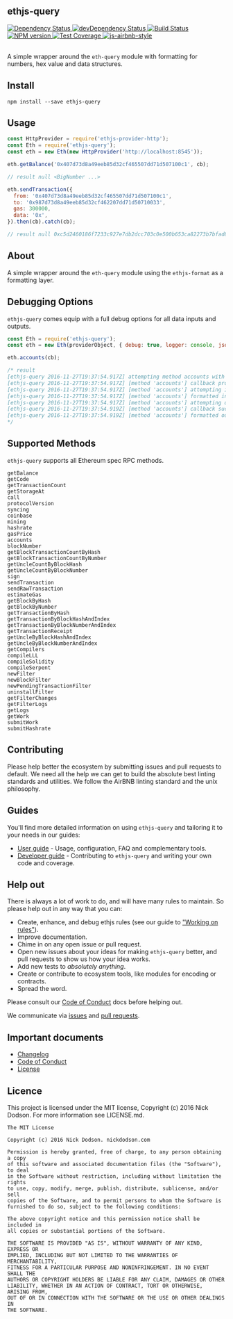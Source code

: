 ## ethjs-query

<div>
  <!-- Dependency Status -->
  <a href="https://david-dm.org/ethjs/ethjs-query">
    <img src="https://david-dm.org/ethjs/ethjs-query.svg"
    alt="Dependency Status" />
  </a>

  <!-- devDependency Status -->
  <a href="https://david-dm.org/ethjs/ethjs-query#info=devDependencies">
    <img src="https://david-dm.org/ethjs/ethjs-query/dev-status.svg" alt="devDependency Status" />
  </a>

  <!-- Build Status -->
  <a href="https://travis-ci.org/ethjs/ethjs-query">
    <img src="https://travis-ci.org/ethjs/ethjs-query.svg"
    alt="Build Status" />
  </a>

  <!-- NPM Version -->
  <a href="https://www.npmjs.org/package/ethjs-query">
    <img src="http://img.shields.io/npm/v/ethjs-query.svg"
    alt="NPM version" />
  </a>

  <!-- Test Coverage -->
  <a href="https://coveralls.io/r/ethjs/ethjs-query">
    <img src="https://coveralls.io/repos/github/ethjs/ethjs-query/badge.svg" alt="Test Coverage" />
  </a>

  <!-- Javascript Style -->
  <a href="http://airbnb.io/javascript/">
    <img src="https://img.shields.io/badge/code%20style-airbnb-brightgreen.svg" alt="js-airbnb-style" />
  </a>
</div>

<br />

A simple wrapper around the `eth-query` module with formatting for numbers, hex value and data structures.

## Install

```
npm install --save ethjs-query
```

## Usage

```js
const HttpProvider = require('ethjs-provider-http');
const Eth = require('ethjs-query');
const eth = new Eth(new HttpProvider('http://localhost:8545'));

eth.getBalance('0x407d73d8a49eeb85d32cf465507dd71d507100c1', cb);

// result null <BigNumber ...>

eth.sendTransaction({
  from: '0x407d73d8a49eeb85d32cf465507dd71d507100c1',
  to: '0x987d73d8a49eeb85d32cf462207dd71d50710033',
  gas: 300000,
  data: '0x',
}).then(cb).catch(cb);

// result null 0xc5d2460186f7233c927e7db2dcc703c0e500b653ca82273b7bfad8045d85a470
```

## About

A simple wrapper around the `eth-query` module using the `ethjs-format` as a formatting layer.

## Debugging Options

`ethjs-query` comes equip with a full debug options for all data inputs and outputs.

```js
const Eth = require('ethjs-query');
const eth = new Eth(providerObject, { debug: true, logger: console, jsonSpace: 0 });

eth.accounts(cb);

/* result
[ethjs-query 2016-11-27T19:37:54.917Z] attempting method accounts with params [null]
[ethjs-query 2016-11-27T19:37:54.917Z] [method 'accounts'] callback provided: true
[ethjs-query 2016-11-27T19:37:54.917Z] [method 'accounts'] attempting input formatting of 0 inputs
[ethjs-query 2016-11-27T19:37:54.917Z] [method 'accounts'] formatted inputs: []
[ethjs-query 2016-11-27T19:37:54.917Z] [method 'accounts'] attempting query with formatted inputs...
[ethjs-query 2016-11-27T19:37:54.919Z] [method 'accounts'] callback success, attempting formatting of raw outputs: ["0xb88643569c19d05dc67b960f91d9d696eebf808e","0xf...]
[ethjs-query 2016-11-27T19:37:54.919Z] [method 'accounts'] formatted outputs: ["0xb88643569c19d05dc67b960f91d9d696eebf808e","0xf...]
*/
```

## Supported Methods

`ethjs-query` supports all Ethereum spec RPC methods.

```
getBalance
getCode
getTransactionCount
getStorageAt
call
protocolVersion
syncing
coinbase
mining
hashrate
gasPrice
accounts
blockNumber
getBlockTransactionCountByHash
getBlockTransactionCountByNumber
getUncleCountByBlockHash
getUncleCountByBlockNumber
sign
sendTransaction
sendRawTransaction
estimateGas
getBlockByHash
getBlockByNumber
getTransactionByHash
getTransactionByBlockHashAndIndex
getTransactionByBlockNumberAndIndex
getTransactionReceipt
getUncleByBlockHashAndIndex
getUncleByBlockNumberAndIndex
getCompilers
compileLLL
compileSolidity
compileSerpent
newFilter
newBlockFilter
newPendingTransactionFilter
uninstallFilter
getFilterChanges
getFilterLogs
getLogs
getWork
submitWork
submitHashrate
```

## Contributing

Please help better the ecosystem by submitting issues and pull requests to default. We need all the help we can get to build the absolute best linting standards and utilities. We follow the AirBNB linting standard and the unix philosophy.

## Guides

You'll find more detailed information on using `ethjs-query` and tailoring it to your needs in our guides:

- [User guide](docs/user-guide.md) - Usage, configuration, FAQ and complementary tools.
- [Developer guide](docs/developer-guide.md) - Contributing to `ethjs-query` and writing your own code and coverage.

## Help out

There is always a lot of work to do, and will have many rules to maintain. So please help out in any way that you can:

- Create, enhance, and debug ethjs rules (see our guide to ["Working on rules"](./github/CONTRIBUTING.md)).
- Improve documentation.
- Chime in on any open issue or pull request.
- Open new issues about your ideas for making `ethjs-query` better, and pull requests to show us how your idea works.
- Add new tests to *absolutely anything*.
- Create or contribute to ecosystem tools, like modules for encoding or contracts.
- Spread the word.

Please consult our [Code of Conduct](CODE_OF_CONDUCT.md) docs before helping out.

We communicate via [issues](https://github.com/ethjs/ethjs-query/issues) and [pull requests](https://github.com/ethjs/ethjs-query/pulls).

## Important documents

- [Changelog](CHANGELOG.md)
- [Code of Conduct](CODE_OF_CONDUCT.md)
- [License](https://raw.githubusercontent.com/ethjs/ethjs-query/master/LICENSE)

## Licence

This project is licensed under the MIT license, Copyright (c) 2016 Nick Dodson. For more information see LICENSE.md.

```
The MIT License

Copyright (c) 2016 Nick Dodson. nickdodson.com

Permission is hereby granted, free of charge, to any person obtaining a copy
of this software and associated documentation files (the "Software"), to deal
in the Software without restriction, including without limitation the rights
to use, copy, modify, merge, publish, distribute, sublicense, and/or sell
copies of the Software, and to permit persons to whom the Software is
furnished to do so, subject to the following conditions:

The above copyright notice and this permission notice shall be included in
all copies or substantial portions of the Software.

THE SOFTWARE IS PROVIDED "AS IS", WITHOUT WARRANTY OF ANY KIND, EXPRESS OR
IMPLIED, INCLUDING BUT NOT LIMITED TO THE WARRANTIES OF MERCHANTABILITY,
FITNESS FOR A PARTICULAR PURPOSE AND NONINFRINGEMENT. IN NO EVENT SHALL THE
AUTHORS OR COPYRIGHT HOLDERS BE LIABLE FOR ANY CLAIM, DAMAGES OR OTHER
LIABILITY, WHETHER IN AN ACTION OF CONTRACT, TORT OR OTHERWISE, ARISING FROM,
OUT OF OR IN CONNECTION WITH THE SOFTWARE OR THE USE OR OTHER DEALINGS IN
THE SOFTWARE.
```

